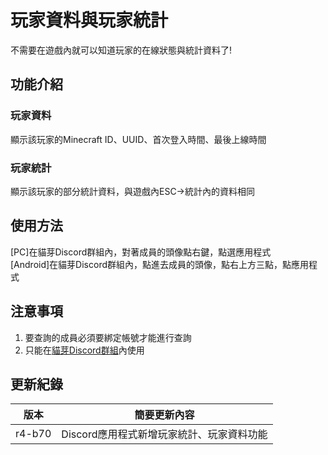 # 玩家資料與玩家統計

不需要在遊戲內就可以知道玩家的在線狀態與統計資料了!

## 功能介紹

### 玩家資料

顯示該玩家的Minecraft ID、UUID、首次登入時間、最後上線時間

### 玩家統計

顯示該玩家的部分統計資料，與遊戲內ESC->統計內的資料相同

## 使用方法

[PC]在貓芽Discord群組內，對著成員的頭像點右鍵，點選應用程式  
[Android]在貓芽Discord群組內，點進去成員的頭像，點右上方三點，點應用程式

## 注意事項

1. 要查詢的成員必須要綁定帳號才能進行查詢
2. 只能在[貓芽Discord群組](https://discord.gg/catbud)內使用

## 更新紀錄

|版本|簡要更新內容|
|:---:|:---:|
|r4-b70|Discord應用程式新增玩家統計、玩家資料功能|
